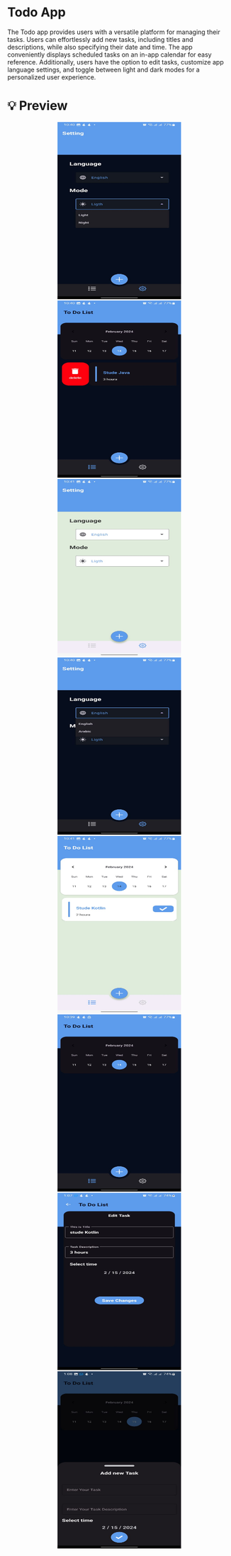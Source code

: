 # Todo App 

The Todo app provides users with a versatile platform for managing their tasks. Users can effortlessly add new tasks, including titles and descriptions, while also specifying their date and time. The app conveniently displays scheduled tasks on an in-app calendar for easy reference. Additionally, users have the option to edit tasks, customize app language settings, and toggle between light and dark modes for a personalized user experience.


# 💡 Preview

<p align="center">
<img src="/images/Todo1 (1).jpg" alt="Todo1(1)" width="279" height="400">
<img src="/images/Todo1 (2).jpg" alt="Todo1(2)" width="279" height="400">
<img src="/images/Todo1 (3).jpg" alt="Todo1(3)" width="279" height="400">
<img src="/images/Todo1 (4).jpg" alt="Todo1(4)" width="279" height="400">
<img src="/images/Todo1 (5).jpg" alt="Todo1(5)" width="279" height="400">
<img src="/images/Todo1 (6).jpg" alt="Todo1(6)" width="279" height="400">
<img src="/images/Todo1 (7).jpg" alt="Todo1(7)" width="279" height="400">
<img src="/images/Todo1 (8).jpg" alt="Todo1(8)" width="279" height="400">
</p>

